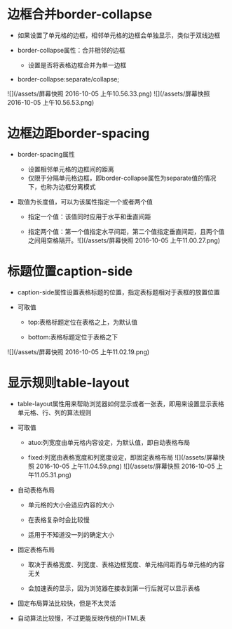 # 边框合并border-collapse

 - 如果设置了单元格的边框，相邻单元格的边框会单独显示，类似于双线边框

 - border-collapse属性：合并相邻的边框

   - 设置是否将表格边框合并为单一边框

 - border-collapse:separate/collapse;

 ![](/assets/屏幕快照 2016-10-05 上午10.56.33.png)
 ![](/assets/屏幕快照 2016-10-05 上午10.56.53.png)

# 边框边距border-spacing

 - border-spacing属性

   - 设置相邻单元格的边框间的距离
   - 仅限于分隔单元格边框，即border-collapse属性为separate值的情况下，也称为边框分离模式

 - 取值为长度值，可以为该属性指定一个或者两个值

   - 指定一个值：该值同时应用于水平和垂直间距

   - 指定两个值：第一个值指定水平间距，第二个值指定垂直间距，且两个值之间用空格隔开。![](/assets/屏幕快照 2016-10-05 上午11.00.27.png)

# 标题位置caption-side

 - caption-side属性设置表格标题的位置，指定表标题相对于表框的放置位置

 - 可取值

    - top:表格标题定位在表格之上，为默认值

    - bottom:表格标题定位于表格之下

 ![](/assets/屏幕快照 2016-10-05 上午11.02.19.png)

# 显示规则table-layout

 - table-layout属性用来帮助浏览器如何显示或者一张表，即用来设置显示表格单元格、行、列的算法规则

 - 可取值

    - atuo:列宽度由单元格内容设定，为默认值，即自动表格布局

    - fixed:列宽由表格宽度和列宽度设定，即固定表格布局
  ![](/assets/屏幕快照 2016-10-05 上午11.04.59.png)
  ![](/assets/屏幕快照 2016-10-05 上午11.05.31.png)

 - 自动表格布局

    - 单元格的大小会适应内容的大小

    - 在表格复杂时会比较慢

    - 适用于不知道没一列的确定大小

- 固定表格布局

  - 取决于表格宽度、列宽度、表格边框宽度、单元格间距而与单元格的内容无关

  - 会加速表的显示，因为浏览器在接收到第一行后就可以显示表格

- 固定布局算法比较快，但是不太灵活

- 自动算法比较慢，不过更能反映传统的HTML表
